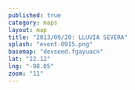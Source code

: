 ```yaml
---
published: true
category: maps
layout: map
title: "2013/09/20: LLUVIA SEVERA"
splash: "event-0915.png"
basemap: "devseed.fgayuacn"
lat: "22.12"
lng: "-98.05"
zoom: "11"
---
```




<script type='text/javascript'>

$('#pager').append("<input id='range' class='range' type='range' min='0' max='1.0' step='any' />");

$('.loading').show();
$('#info').hide();
L.mapbox.accessToken = 'pk.eyJ1IjoiZGV2c2VlZCIsImEiOiJnUi1mbkVvIn0.018aLhX0Mb0tdtaT2QNe2Q';
var map = L.mapbox.map('map', null).setView([{{page.lat}}, {{page.lng}}], {{page.zoom}});
var baseLayer = L.mapbox.tileLayer('devseed.tampico2014');
map.addLayer(baseLayer);
var municipalitesLayer = L.geoJson();
var overlay = L.mapbox.tileLayer('devseed.tampicoFlooded').addTo(map);
var range = document.getElementById('range');
var markers = L.mapbox.featureLayer();
var municipalityKey = [];
municipalitesLayer.addTo(map);
markers.addTo(map);


new L.Control.MiniMap(L.mapbox.tileLayer('devseed.jfe5nhb2'), {
        aimingRectOptions: {
            color: '#FFBF00'
        }
    })
    .addTo(map);

 $.ajax({
        type: 'GET',
        url: 'http://201.175.32.249/api/action/datastore_search?resource_id=738a516d-67aa-4b4b-837a-2b81b9c9f61f&filters={"Code": "20300200920130130"}&limit=100000',
        dataType: 'jsonp',
        success: function(data) {
			
			console.log(data);
		
            $.each(data.result.records, function(index, value) {

                if (value.MunId) {

                    var munId = value.MunId.toString();
                    if (munId.length == 4) {
                        munId = '0' + munId;
                    }
                    var stateId = munId.substring(0, 2);
                    var munId = munId.substring(2);
                    
                    
                    var marker = L.marker(new L.LatLng(value['LATITUD'], value['LONGITUD']), {
                            'title': 'test',
                            'id': munId
                        });

                      var markup = '<b>' + value['TIPO.DE.APOYO'] + '</b><br>' + value['MUNICIPIO'] + '<br>' + value['ESTADO'] + '<br>' + withCommas(value['MONTO.RECONSTRUCCION']);


                       // marker.setIcon(L.icon(icon));
                        marker.bindPopup(markup, {
                            autoPan: true
                        });

                        markers.addLayer(marker);
                        
                        $('.loading').hide();
	
		
                }

            });
            
            }
      });
      
      
function withCommas(x) {
    return x.toString().replace(/\B(?=(\d{3})+(?!\d))/g, ",");
}


function clip() {
  var nw = map.containerPointToLayerPoint([0, 0]),
      se = map.containerPointToLayerPoint(map.getSize()),
      clipX = nw.x + (se.x - nw.x) * range.value;

  overlay.getContainer().style.clip = 'rect(' + [nw.y, clipX, se.y, nw.x].join('px,') + 'px)';
}

range['oninput' in range ? 'oninput' : 'onchange'] = clip;
map.on('move', clip);

clip();


</script>
    